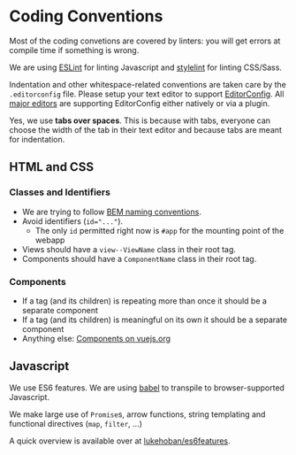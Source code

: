# Coding Conventions

Most of the coding convetions are covered by linters: you will get errors at compile time if something is wrong.

We are using [ESLint](http://eslint.org/) for linting Javascript and [stylelint](https://stylelint.io/) for linting CSS/Sass.

Indentation and other whitespace-related conventions are taken care by the `.editorconfig` file. Please setup your text editor to support [EditorConfig](http://editorconfig.org/). All [major editors](http://editorconfig.org/#download) are supporting EditorConfig either natively or via a plugin.

Yes, we use **tabs over spaces**. This is because with tabs, everyone can choose the width of the tab in their text editor and because tabs are meant for indentation.

## HTML and CSS

### Classes and Identifiers

* We are trying to follow [BEM naming conventions](http://getbem.com/naming/).
* Avoid identifiers (`id="..."`).
  * The only `id` permitted right now is `#app` for the mounting point of the webapp
* Views should have a `view--ViewName` class in their root tag.
* Components should have a `ComponentName` class in their root tag.

### Components

* If a tag (and its children) is repeating more than once it should be a separate component
* If a tag (and its children) is meaningful on its own it should be a separate component
* Anything else: [Components on vuejs.org](https://vuejs.org/v2/guide/components.html)

## Javascript

We use ES6 features. We are using [babel](https://babeljs.io/) to transpile to browser-supported Javascript.

We make large use of `Promise`s, arrow functions, string templating and functional directives (`map`, `filter`, ...)

A quick overview is available over at [lukehoban/es6features](https://github.com/lukehoban/es6features).
